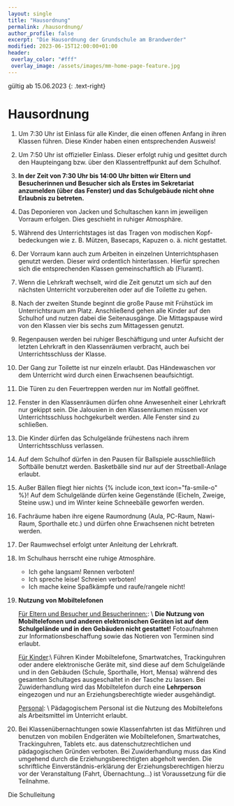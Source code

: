 ```yaml
---
layout: single
title: "Hausordnung"
permalink: /hausordnung/
author_profile: false
excerpt: "Die Hausordnung der Grundschule am Brandwerder"
modified: 2023-06-15T12:00:00+01:00
header:
 overlay_color: "#fff"
 overlay_image: /assets/images/mm-home-page-feature.jpg
---
```


gültig ab 15.06.2023
{: .text-right}

# Hausordnung

1.  Um 7:30 Uhr ist Einlass für alle Kinder, die einen offenen Anfang in ihren
    Klassen führen. Diese Kinder haben einen entsprechenden Ausweis!
2.  Um 7:50 Uhr ist offizieller Einlass. Dieser erfolgt ruhig und gesittet durch den
    Haupteingang bzw. über den Klassentreffpunkt auf dem Schulhof.
3.  **In der Zeit von 7:30 Uhr bis 14:00 Uhr bitten wir Eltern und Besucherinnen
    und Besucher sich als Erstes im Sekretariat anzumelden (über das
    Fenster) und das Schulgebäude nicht ohne Erlaubnis zu betreten.**
4.  Das Deponieren von Jacken und Schultaschen kann im jeweiligen Vorraum
    erfolgen. Dies geschieht in ruhiger Atmosphäre.
5.  Während des Unterrichtstages ist das Tragen von modischen Kopf-
    bedeckungen wie z. B. Mützen, Basecaps, Kapuzen o. ä. nicht gestattet.
6.  Der Vorraum kann auch zum Arbeiten in einzelnen Unterrichtsphasen genutzt
    werden. Dieser wird ordentlich hinterlassen. Hierfür sprechen sich die
    entsprechenden Klassen gemeinschaftlich ab (Fluramt).
7.  Wenn die Lehrkraft wechselt, wird die Zeit genutzt um sich auf den nächsten
    Unterricht vorzubereiten oder auf die Toilette zu gehen.
8.  Nach der zweiten Stunde beginnt die große Pause mit Frühstück im
    Unterrichtsraum am Platz. Anschließend gehen alle Kinder auf den Schulhof
    und nutzen dabei die Seitenausgänge. Die Mittagspause wird von den Klassen
    vier bis sechs zum Mittagessen genutzt.
9.  Regenpausen werden bei ruhiger Beschäftigung und unter Aufsicht der letzten
    Lehrkraft in den Klassenräumen verbracht, auch bei Unterrichtsschluss der
    Klasse.
10. Der Gang zur Toilette ist nur einzeln erlaubt. Das Händewaschen vor dem
    Unterricht wird durch einen Erwachsenen beaufsichtigt.
11. Die Türen zu den Feuertreppen werden nur im Notfall geöffnet.
12. Fenster in den Klassenräumen dürfen ohne Anwesenheit einer Lehrkraft nur
    gekippt sein. Die Jalousien in den Klassenräumen müssen vor Unterrichtsschluss
    hochgekurbelt werden. Alle Fenster sind zu schließen.
13. Die Kinder dürfen das Schulgelände frühestens nach ihrem Unterrichtsschluss
    verlassen.
14. Auf dem Schulhof dürfen in den Pausen für Ballspiele ausschließlich Softbälle
    benutzt werden. Basketbälle sind nur auf der Streetball-Anlage erlaubt.
15. Außer Bällen fliegt hier nichts {% include icon_text icon="fa-smile-o" %}! Auf dem Schulgelände dürfen keine
    Gegenstände (Eicheln, Zweige, Steine usw.) und im Winter keine Schneebälle
    geworfen werden.
16. Fachräume haben ihre eigene Raumordnung (Aula, PC-Raum, Nawi-Raum,
    Sporthalle etc.) und dürfen ohne Erwachsenen nicht betreten werden.
17. Der Raumwechsel erfolgt unter Anleitung der Lehrkraft.
18. Im Schulhaus herrscht eine ruhige Atmosphäre.
    * Ich gehe langsam! Rennen verboten!
    * Ich spreche leise! Schreien verboten!
    * Ich mache keine Spaßkämpfe und raufe/rangele nicht!
19. **Nutzung von Mobiltelefonen**

    <u>Für Eltern und Besucher und Besucherinnen:</u>: \\
    **Die Nutzung von Mobiltelefonen und anderen elektronischen Geräten ist
    auf dem Schulgelände und in den Gebäuden nicht gestattet!**
    Fotoaufnahmen zur Informationsbeschaffung sowie das Notieren von Terminen sind
    erlaubt.

    <u>Für Kinder</u>:\\
    Führen Kinder Mobiltelefone, Smartwatches, Trackinguhren oder andere
    elektronische Geräte mit, sind diese auf dem Schulgelände und in den
    Gebäuden (Schule, Sporthalle, Hort, Mensa) während des gesamten
    Schultages ausgeschaltet in der Tasche zu lassen. Bei Zuwiderhandlung wird
    das Mobiltelefon durch eine **Lehrperson** eingezogen und nur an
    Erziehungsberechtigte wieder ausgehändigt.

    <u>Personal</u>: \\
    Pädagogischem Personal ist die Nutzung des Mobiltelefons als Arbeitsmittel
    im Unterricht erlaubt.
20. Bei Klassenübernachtungen sowie Klassenfahrten ist das Mitführen und benutzen von mobilen Endgeräten wie Mobiltelefonen, Smartwatches, Trackinguhren, Tablets etc. aus datenschutzrechtlichen und pädagogischen Gründen verboten. Bei Zuwiderhandlung muss das Kind umgehend durch die Erziehungsberechtigten abgeholt werden. Die schriftliche Einverständnis-erklärung der Erziehungsberechtigen hierzu vor der Veranstaltung (Fahrt, Übernachtung…) ist Voraussetzung für die Teilnahme. 

  

Die Schulleitung

